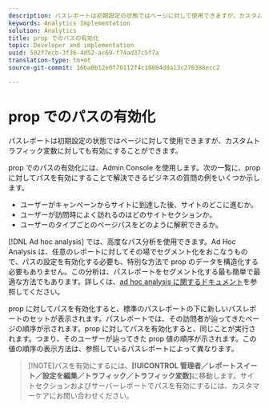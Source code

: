 ```yaml
---
description: パスレポートは初期設定の状態ではページに対して使用できますが、カスタムトラフィック変数に対しても有効にすることができます。
keywords: Analytics Implementation
solution: Analytics
title: prop でのパスの有効化
topic: Developer and implementation
uuid: 582f7ecb-3f36-4d52-ac69-f74ad37c5f7a
translation-type: tm+mt
source-git-commit: 16ba0b12e0f70112f4c10804d0a13c278388ecc2

---
```



# prop でのパスの有効化

パスレポートは初期設定の状態ではページに対して使用できますが、カスタムトラフィック変数に対しても有効にすることができます。

prop でのパスの有効化には、Admin Console を使用します。次の一覧に、prop に対してパスを有効にすることで解決できるビジネスの質問の例をいくつか示します。

* ユーザーがキャンペーンからサイトに到達した後、サイトのどこに進むか。
* ユーザーが訪問時によく訪れるのはどのサイトセクションか。
* ユーザーのタイプごとのページパスをどのように解釈できるか。

[!DNL Ad hoc analysis] では、高度なパス分析を使用できます。Ad Hoc Analysis は、任意のレポートに対してその場でセグメント化をおこなうもので、パスの設定を有効化する必要も、特別な方法で prop のデータを構造化する必要もありません。この分析は、パスレポートをセグメント化する最も簡単で最適な方法でもあります。詳しくは、[ad hoc analysis に関するドキュメント](https://marketing.adobe.com/resources/help/en_US/dsc/)を参照してください。

prop に対してパスを有効化すると、標準のパスレポートの下に新しいパスレポートのセットが表示されます。パスレポートでは、その訪問者が辿ってきたページの順序が示されます。prop に対してパスを有効化すると、同じことが実行されます。つまり、そのユーザーが辿ってきた prop 値の順序が示されます。この値の順序の表示方法は、参照しているパスレポートによって異なります。

> [!NOTE]パスを有効にするには、**[!UICONTROL 管理者／レポートスイート／設定を編集／トラフィック／トラフィック変数]**&#x200B;に移動します。サイトセクションおよびサーバーレポートでパスを有効にするには、カスタマーケアにお問い合わせください。

